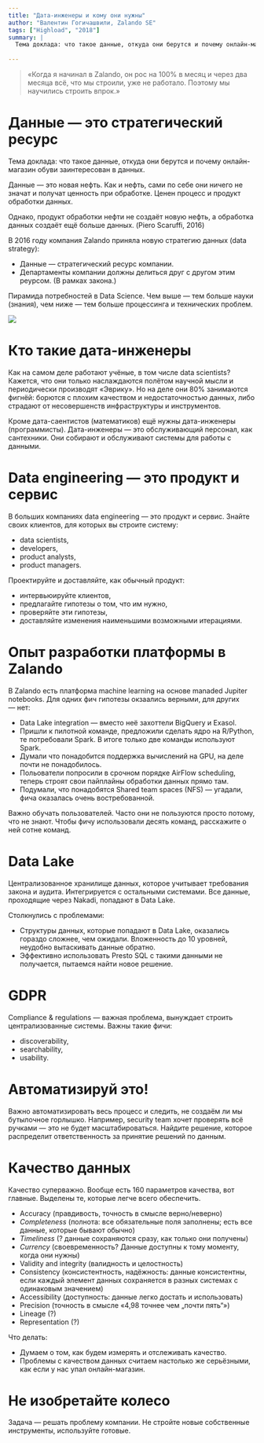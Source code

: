 ```yaml
---
title: "Дата-инженеры и кому они нужны"
author: "Валентин Гогичашвили, Zalando SE"
tags: ["Highload", "2018"]
summary: |
  Тема доклада: что такое данные, откуда они берутся и почему онлайн-магазин обуви заинтересован в данных.
  
---
```


> «Когда я начинал в Zalando, он рос на 100% в месяц и через два месяца всё, что мы строили, уже не работало. Поэтому мы научились строить впрок.»

# Данные — это стратегический ресурс

Тема доклада: что такое данные, откуда они берутся и почему онлайн-магазин обуви заинтересован в данных.

Данные — это новая нефть. Как и нефть, сами по себе они ничего не значат и получат ценность при обработке. Ценен процесс и продукт обработки данных.

Однако, продукт обработки нефти не создаёт новую нефть, а обработка данных создаёт ещё больше данных. (Piero Scaruffi, 2016)

В 2016 году компания Zalando приняла новую стратегию данных (data strategy):

*   Данные — стратегический ресурс компании.
*   Департаменты компании должны делиться друг с другом этим реурсом. (В рамках закона.)

Пирамида потребностей в Data Science. Чем выше — тем больше науки (знания), чем ниже — тем больше процессинга и технических проблем. 

![](/images/data-science-pyramid.png) 

# Кто такие дата-инженеры

Как на самом деле работают учёные, в том числе data scientists? Кажется, что они только наслаждаются полётом научной мысли и периодически производят «Эврику». Но на деле они 80% занимаются фигнёй: борются с плохим качеством и недостаточностью данных, либо страдают от несовершенств инфраструктуры и инструментов.

Кроме дата-саентистов (математиков) ещё нужны дата-инженеры (программисты). Дата-инженеры — это обслуживающий персонал, как сантехники. Они собирают и обслуживают системы для работы с данными.

# Data engineering — это продукт и сервис

В больших компаниях data engineering — это продукт и сервис. Знайте своих клиентов, для которых вы строите систему:

*   data scientists,
*   developers, 
*   product analysts,
*   product managers.

Проектируйте и доставляйте, как обычный продукт:

*   интервьюируйте клиентов,
*   предлагайте гипотезы о том, что им нужно,
*   проверяйте эти гипотезы,
*   доставляйте изменения наименьшими возможными итерациями.

# Опыт разработки платформы в Zalando

В Zalando есть платформа machine learning на основе manaded Jupiter notebooks. Для одних фич гипотезы окзаались верными, для других — нет: 

* Data Lake integration — вместо неё захоттели BigQuery и Exasol.
* Пришли к пилотной команде, предложили сделать ядро на R/Python, те потребовали Spark. В итоге только две команды используют Spark.
* Думали что понадобится поддержка вычислений на GPU, на деле почти не понадобилось.
* Польователи попросили в срочном порядке AirFlow scheduling, теперь строят свои пайплайны обработки данных прямо там.
* Подумали, что понадобятся Shared team spaces (NFS) — угадали, фича оказалась очень востребованной. 

Важно обучать пользователей. Часто они не пользуются просто потому, что не знают. Чтобы фичу использовали десять команд, расскажите о ней сотне команд.

# Data Lake

Централизованное хранилище данных, которое учитывает требования закона и аудита. Интегрируется с остальными системами. Все данные, проходящие через Nakadi, попадают в Data Lake.

Столкнулись с проблемами:

* Структуры данных, которые попадают в Data Lake, оказались гораздо сложнее, чем ожидали. Вложенность до 10 уровней, неудобно вытаскивать данные обратно.
* Эффективно использовать Presto SQL с такими данными не получается, пытаемся найти новое решение.

# GDPR

Compliance & regulations — важная проблема, вынуждает строить централизованные системы. Важны такие фичи:

*   discoverability,
*   searchability,
*   usability.

# Автоматизируй это!

Важно автоматизировать весь процесс и следить, не создаём ли мы бутылочное горлышко. Например, security team хочет проверять всё ручками — это не будет масштабироваться. Найдите решение, которое распределит ответственность за принятие решений по данным.

# Качество данных

Качество суперважно. Вообще есть 160 параметров качества, вот главные. Выделены те, которые легче всего обеспечить.

* Аccuracy (правдивость, точность в смысле верно/неверно)
* *Completeness* (полнота: все обязательные поля заполнены; есть все данные, которые бывают обычно)
* *Timeliness* (? данные сохраняются сразу, как только они получены)
* *Currency* (своевременность? Данные доступны к тому моменту, когда они нужны)
* Validity and integrity (валидность и целостность)
* Consistency (консистентность, надёжность: данные консистентны, если каждый элемент данных сохраняется в разных системах с одинаковым значением)
* Accessibility (доступность: данные легко достать и использовать)
* Precision (точность в смысле «4,98 точнее чем „почти пять“»)
* Lineage (?)
* Representation (?)

Что делать:

*   Думаем о том, как будем измерять и отслеживать качество.
*   Проблемы с качеством данных считаем настолько же серьёзными, как если у нас упал онлайн-магазин.

# Не изобретайте колесо

Задача — решать проблему компании. Не стройте новые собственные инструменты, используйте готовые.
